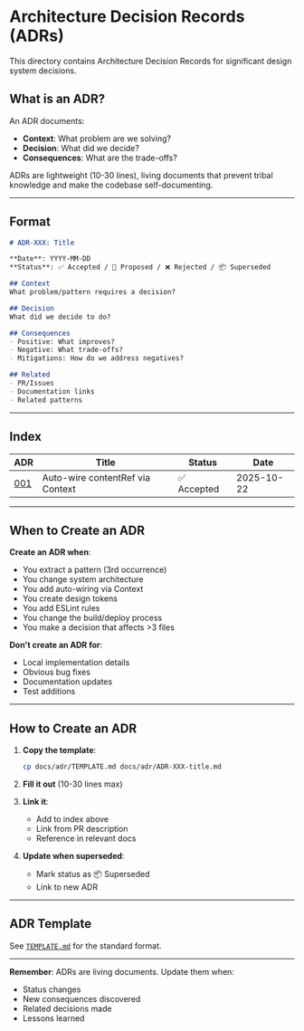 # Architecture Decision Records (ADRs)

This directory contains Architecture Decision Records for significant design system decisions.

## What is an ADR?

An ADR documents:
- **Context**: What problem are we solving?
- **Decision**: What did we decide?
- **Consequences**: What are the trade-offs?

ADRs are lightweight (10-30 lines), living documents that prevent tribal knowledge and make the codebase self-documenting.

---

## Format

```markdown
# ADR-XXX: Title

**Date**: YYYY-MM-DD
**Status**: ✅ Accepted / 🚧 Proposed / ❌ Rejected / 📦 Superseded

## Context
What problem/pattern requires a decision?

## Decision  
What did we decide to do?

## Consequences
- Positive: What improves?
- Negative: What trade-offs?
- Mitigations: How do we address negatives?

## Related
- PR/Issues
- Documentation links
- Related patterns
```

---

## Index

| ADR | Title | Status | Date |
|-----|-------|--------|------|
| [001](./ADR-001-contentref-auto-wiring.md) | Auto-wire contentRef via Context | ✅ Accepted | 2025-10-22 |

---

## When to Create an ADR

**Create an ADR when**:
- You extract a pattern (3rd occurrence)
- You change system architecture
- You add auto-wiring via Context
- You create design tokens
- You add ESLint rules
- You change the build/deploy process
- You make a decision that affects >3 files

**Don't create an ADR for**:
- Local implementation details
- Obvious bug fixes
- Documentation updates
- Test additions

---

## How to Create an ADR

1. **Copy the template**:
   ```bash
   cp docs/adr/TEMPLATE.md docs/adr/ADR-XXX-title.md
   ```

2. **Fill it out** (10-30 lines max)

3. **Link it**:
   - Add to index above
   - Link from PR description
   - Reference in relevant docs

4. **Update when superseded**:
   - Mark status as 📦 Superseded
   - Link to new ADR

---

## ADR Template

See [`TEMPLATE.md`](./TEMPLATE.md) for the standard format.

---

**Remember**: ADRs are living documents. Update them when:
- Status changes
- New consequences discovered
- Related decisions made
- Lessons learned

